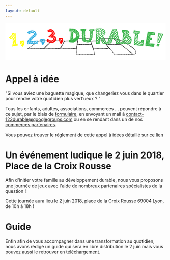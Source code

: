 ```yaml
---
layout: default
---
```

![Logo](/documents/envlogo_color.png)
# [](#header-1) Appel à idée

"Si vous aviez une baguette magique, que changeriez vous dans le quartier pour rendre votre quotidien plus
vert’ueux ? " 

Tous les enfants, adultes, associations, commerces ... peuvent répondre à ce sujet, par le biais de [formulaire](test.fr), en envoyant un mail à contact-123durable@googlegroups.com ou en se rendant dans un de nos [commerces partenaires](test.fr).

Vous pouvez trouver le réglement de cette appel à idées détaillé sur [ce lien](documents/Reglement_Appel_Idee.pdf)


# [](#header-2) Un événement ludique le 2 juin 2018, Place de la Croix Rousse

Afin d'initier votre famille au développement durable, nous vous proposons une journée de jeux avec l'aide de nombreux partenaires spécialistes de la question !

Cette journée aura lieu le 2 juin 2018, place de la Croix Rousse 69004 Lyon, de 10h à 18h ! 

# [](#header-3)Guide

Enfin afin de vous accompagner dans une transformation au quotidien, nous avons rédigé un guide qui sera en libre distribution le 2 juin mais vous pouvez aussi le retrouver en [téléchargement](test.fr).
